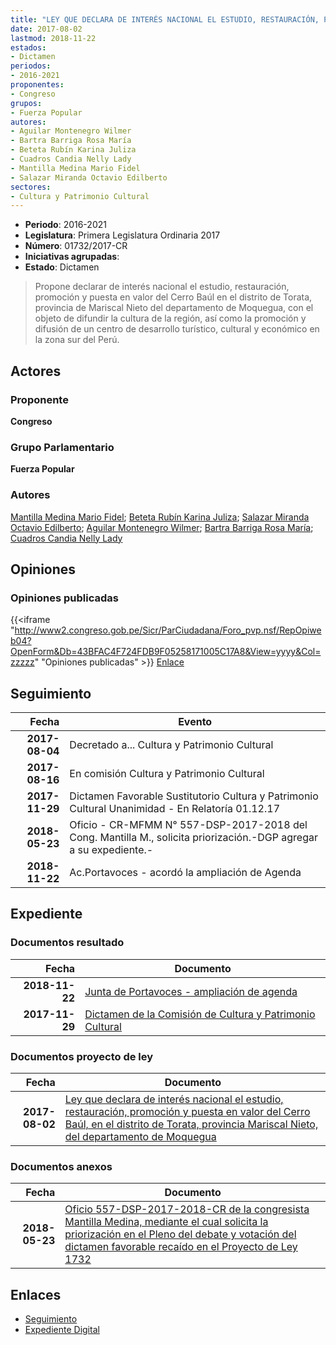 ```yaml
---
title: "LEY QUE DECLARA DE INTERÉS NACIONAL EL ESTUDIO, RESTAURACIÓN, PROMOCIÓN Y PUESTA EN VALOR DEL CERRO BAÚL, EN EL DISTRITO DE TORATA, PROVINCIA MARISCAL NIETO DEL DEPARTAMENTO DE MOQUEGUA"
date: 2017-08-02
lastmod: 2018-11-22
estados:
- Dictamen
periodos:
- 2016-2021
proponentes:
- Congreso
grupos:
- Fuerza Popular
autores:
- Aguilar Montenegro Wilmer
- Bartra Barriga Rosa María
- Beteta Rubín Karina Juliza
- Cuadros Candia Nelly Lady
- Mantilla Medina Mario Fidel
- Salazar Miranda Octavio Edilberto
sectores:
- Cultura y Patrimonio Cultural
---
```

- **Periodo**: 2016-2021
- **Legislatura**: Primera Legislatura Ordinaria 2017
- **Número**: 01732/2017-CR
- **Iniciativas agrupadas**: 
- **Estado**: Dictamen

> Propone declarar de interés nacional el estudio, restauración, promoción y puesta en valor del Cerro Baúl en el distrito de Torata, provincia de Mariscal Nieto del departamento de Moquegua, con el objeto de difundir la cultura de la región, así como la promoción y difusión de un centro de desarrollo turístico, cultural y económico en la zona sur del Perú.


## Actores

### Proponente

**Congreso**

### Grupo Parlamentario

**Fuerza Popular**

### Autores

[Mantilla Medina Mario Fidel](mailto:mailto:mmantilla@congreso.gob.pe); [Beteta Rubín Karina Juliza](mailto:mailto:kbeteta@congreso.gob.pe); [Salazar Miranda Octavio Edilberto](mailto:mailto:osalazar@congreso.gob.pe); [Aguilar Montenegro Wilmer](mailto:mailto:waguilar@congreso.gob.pe); [Bartra Barriga Rosa María](mailto:mailto:rbartra@congreso.gob.pe); [Cuadros Candia Nelly Lady](mailto:mailto:ncuadros@congreso.gob.pe)

## Opiniones

### Opiniones publicadas

{{<iframe "http://www2.congreso.gob.pe/Sicr/ParCiudadana/Foro_pvp.nsf/RepOpiweb04?OpenForm&Db=43BFAC4F724FDB9F05258171005C17A8&View=yyyy&Col=zzzzz" "Opiniones publicadas" >}}
[Enlace](http://www2.congreso.gob.pe/Sicr/ParCiudadana/Foro_pvp.nsf/RepOpiweb04?OpenForm&Db=43BFAC4F724FDB9F05258171005C17A8&View=yyyy&Col=zzzzz)


## Seguimiento

| Fecha | Evento |
|------:|--------|
| **2017-08-04** | Decretado a... Cultura y Patrimonio Cultural |
| **2017-08-16** | En comisión Cultura y Patrimonio Cultural |
| **2017-11-29** | Dictamen Favorable Sustitutorio Cultura y Patrimonio Cultural Unanimidad - En Relatoría 01.12.17 |
| **2018-05-23** | Oficio - CR-MFMM N° 557-DSP-2017-2018 del Cong. Mantilla M., solicita priorización.-DGP agregar a su expediente.- |
| **2018-11-22** | Ac.Portavoces - acordó la ampliación de Agenda |

## Expediente

### Documentos resultado

| Fecha | Documento |
|------:|-----------|
| **2018-11-22** | [Junta de Portavoces - ampliación de agenda](http://www.leyes.congreso.gob.pe/Documentos/2016_2021/Acuerdos/Junta_Portavoces/AJP0173220181122.pdf) |
| **2017-11-29** | [Dictamen de la Comisión de Cultura y Patrimonio Cultural](http://www.leyes.congreso.gob.pe/Documentos/2016_2021/Dictamenes/Proyectos_de_Ley/01732DC05MAY20171129.pdf) |

### Documentos proyecto de ley

| Fecha | Documento |
|------:|-----------|
| **2017-08-02** | [Ley que declara de interés nacional el estudio, restauración, promoción y puesta en valor del Cerro Baúl, en el distrito de Torata, provincia Mariscal Nieto, del departamento de Moquegua](http://www.leyes.congreso.gob.pe/Documentos/2016_2021/Proyectos_de_Ley_y_de_Resoluciones_Legislativas/PL0173220170208.pdf) |

### Documentos anexos

| Fecha | Documento |
|------:|-----------|
| **2018-05-23** | [Oficio 557-DSP-2017-2018-CR de la congresista Mantilla Medina, mediante el cual solicita la priorización en el Pleno del debate y votación del dictamen favorable recaído en el Proyecto de Ley 1732](http://www.leyes.congreso.gob.pe/Documentos/2016_2021/Oficios/Congresistas/OFICIO-CR-MFMM-557-DSP-2017-2018.PDF) |

## Enlaces

- [Seguimiento](http://www2.congreso.gob.pe/Sicr/TraDocEstProc/CLProLey2016.nsf/f7fff46988ca05b1052578e100829cc7/8a58b5dd704ac12705258170006bd7c6?OpenDocument)
- [Expediente Digital](http://www2.congreso.gob.pe/Sicr/TraDocEstProc/Expvirt_2011.nsf/visbusqptramdoc1621/01732?opendocument)

